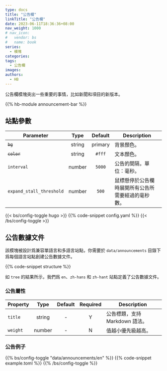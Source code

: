 ```yaml
---
type: docs
title: "公告欄"
linkTitle: "公告欄"
date: 2023-06-11T18:36:36+08:00
nav_weight: 1000
# nav_icon:
#   vendor: bs
#   name: book
series:
  - 模塊
categories:
tags:
  - 公告欄
images:
authors:
  - HB
---
```


公告欄模塊突出一些重要的事情，比如新聞和項目的新版本。

<!--more-->

{{% hb-module announcement-bar %}}

## 站點參數

| Parameter   |  Type  | Default | Description              |
| ----------- | :----: | :-----: | ------------------------ |
| ~~`bg`~~    | string | primary | 背景顏色。               |
| ~~`color`~~ | string | `#fff`  | 文本顏色。               |
| `interval`  | number | `5000`  | 公告的間隔，單位：毫秒。 |
| `expand_stall_threshold` | number | `500` | 鼠標懸停於公告欄時展開所有公告所需要經過的毫秒數。 |

{{< bs/config-toggle hugo >}}
{{% code-snippet config.yaml %}}
{{< /bs/config-toggle >}}

## 公告數據文件

該模塊被設計爲兼容單語言和多語言站點，你需要於 `data/announcements` 目錄下爲每個語言站點創建公告數據文件。

{{% code-snippet structure %}}

如 `tree` 的結果所示，我們爲 `en`、`zh-hans` 和 `zh-hant` 站點定義了公告數據文件。

### 公告屬性

| Property |  Type  | Default | Required | Description                    |
| -------- | :----: | :-----: | :------: | ------------------------------ |
| `title`  | string |    -    |    Y     | 公告標題，支持 Markdown 語法。 |
| `weight` | number |    -    |    N     | 值越小優先級越高。             |

### 公告例子

{{% bs/config-toggle "data/announcements/en" %}}
{{% code-snippet example.toml %}}
{{% /bs/config-toggle %}}
